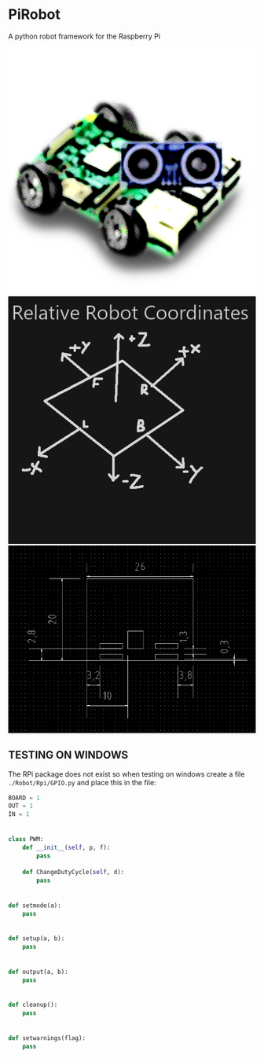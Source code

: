 # PiRobot

A python robot framework for the Raspberry Pi

![icon](icon.png)
![coords](coords.png)
![dimensions](dims.png)

## TESTING ON WINDOWS

The RPi package does not exist so when testing on windows create a file `./Robot/Rpi/GPIO.py` and place this in the file:

```Python
BOARD = 1
OUT = 1
IN = 1


class PWM:
    def __init__(self, p, f):
        pass

    def ChangeDutyCycle(self, d):
        pass


def setmode(a):
    pass


def setup(a, b):
    pass


def output(a, b):
    pass


def cleanup():
    pass


def setwarnings(flag):
    pass

```

